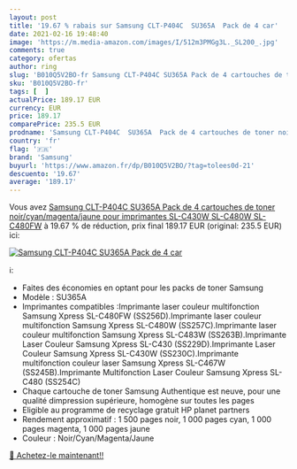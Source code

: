 ```yaml
---
layout: post
title: '19.67 % rabais sur Samsung CLT-P404C  SU365A  Pack de 4 car'
date: 2021-02-16 19:48:40
image: 'https://m.media-amazon.com/images/I/512m3PMGg3L._SL200_.jpg'
comments: true
category: ofertas
author: ring
slug: 'B010Q5V2BO-fr Samsung CLT-P404C SU365A Pack de 4 cartouches de toner...'
sku: 'B010Q5V2BO-fr'
tags: [  ]
actualPrice: 189.17 EUR
currency: EUR
price: 189.17
comparePrice: 235.5 EUR
prodname: 'Samsung CLT-P404C  SU365A  Pack de 4 cartouches de toner noir/cyan/magenta/jaune  pour imprimantes SL-C430W  SL-C480W  SL-C480FW'
country: 'fr'
flag: '🇫🇷'
brand: 'Samsung'
buyurl: 'https://www.amazon.fr/dp/B010Q5V2BO/?tag=tolees0d-21'
descuento: '19.67'
average: '189.17'
---
```


Vous avez [Samsung CLT-P404C  SU365A  Pack de 4 cartouches de toner noir/cyan/magenta/jaune  pour imprimantes SL-C430W  SL-C480W  SL-C480FW](https://www.amazon.fr/dp/B010Q5V2BO/?tag=tolees0d-21)  à  19.67 % de réduction, prix final  189.17 EUR (original: 235.5 EUR) ici:

[![Samsung CLT-P404C  SU365A  Pack de 4 car](https://m.media-amazon.com/images/I/512m3PMGg3L._SL200_.jpg)](https://www.amazon.fr/dp/B010Q5V2BO/?tag=tolees0d-21)

ℹ️:

- Faites des économies en optant pour les packs de toner Samsung
- Modèle : SU365A
- Imprimantes compatibles :Imprimante laser couleur multifonction Samsung Xpress SL-C480FW (SS256D).Imprimante laser couleur multifonction Samsung Xpress SL-C480W (SS257C).Imprimante laser couleur multifonction Samsung Xpress SL-C483W (SS263B).Imprimante Laser Couleur Samsung Xpress SL-C430 (SS229D).Imprimante Laser Couleur Samsung Xpress SL-C430W (SS230C).Imprimante multifonction couleur laser Samsung Xpress SL-C467W (SS245B).Imprimante Multifonction Laser Couleur Samsung Xpress SL-C480 (SS254C)
- Chaque cartouche de toner Samsung Authentique est neuve, pour une qualité dimpression supérieure, homogène sur toutes les pages
- Eligible au programme de recyclage gratuit HP planet partners
- Rendement approximatif : 1 500 pages noir, 1 000 pages cyan, 1 000 pages magenta, 1 000 pages jaune
- Couleur : Noir/Cyan/Magenta/Jaune

[🛒 Achetez-le maintenant!!](https://www.amazon.fr/dp/B010Q5V2BO/?tag=tolees0d-21)
